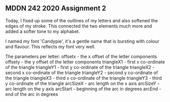 ## MDDN 242 2020 Assignment 2

Today, I fixed up some of the outlines of my letters and also softened the edges of my stroke. This connected the two elements much more and added a softer tone to my alphabet.

I named my font 'Candypie', it's a gentle name that is bursting with colour and flavour. This reflects my font very well.

The parameters per letter:
  offsetx - the x offset of the letter components
  offsety - the y offset of the letter components
  triangleX1 - first x co-ordinate of the triangle
  triangleY1 - first y co-ordinate of the triangle
  triangleX2 - second x co-ordinate of the triangle
  triangleY2 - second y co-ordinate of the triangle
  triangleX3 - third x co-ordinate of the triangle
  triangleY3 - third y co-ordinate of the triangle
  arcSizeX - arc length on the x axis
  arcSizeY - arc length on the y axis
  arcStart - beginning of the arc in degrees
  arcEnd - end of the arc in degrees
